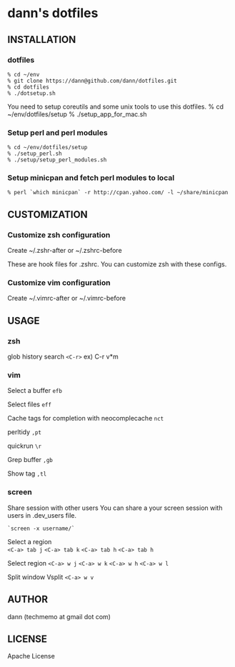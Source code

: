 dann's dotfiles
========================== 

INSTALLATION
---------------------------------------

### dotfiles
    % cd ~/env
    % git clone https://dann@github.com/dann/dotfiles.git
    % cd dotfiles 
    % ./dotsetup.sh

You need to setup coreutils and some unix tools to use this dotfiles.
    % cd ~/env/dotfiles/setup
    % ./setup_app_for_mac.sh

### Setup perl and perl modules

    % cd ~/env/dotfiles/setup
    % ./setup_perl.sh 
    % ./setup/setup_perl_modules.sh 

### Setup minicpan and fetch perl modules to local

    % perl `which minicpan` -r http://cpan.yahoo.com/ -l ~/share/minicpan

CUSTOMIZATION
---------------------------------------

### Customize zsh configuration

Create 
    ~/.zshr-after or ~/.zshrc-before

These are hook files for .zshrc.
You can customize zsh with these configs.

### Customize vim configuration
Create 
    ~/.vimrc-after or ~/.vimrc-before

USAGE
---------------------------------------

### zsh

  glob history search  `<C-r>` ex) C-r v*m  

### vim

  Select a buffer `efb`

  Select files `eff`

  Cache tags for completion with neocomplecache `nct`

  perltidy `,pt`

  quickrun `\r`

  Grep buffer `,gb`

  Show tag `,tl`
  
### screen

  Share session with other users
  You can share a your screen session with users in .dev_users file.

    `screen -x username/`


  Select a region  
    `<C-a> tab j`
    `<C-a> tab k`
    `<C-a> tab h` 
    `<C-a> tab h` 

  Select region
    `<C-a> w j`
    `<C-a> w k`
    `<C-a> w h`
    `<C-a> w l`

  Split window
    Vsplit `<C-a> w v`

AUTHOR
---------------------------------------
dann (techmemo at gmail dot com)


LICENSE
---------------------------------------
Apache License 
